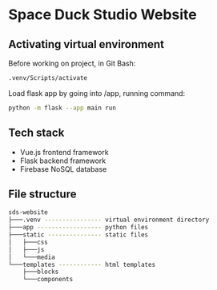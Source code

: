 # Space Duck Studio Website

## Activating virtual environment
Before working on project, in Git Bash:
```bash
.venv/Scripts/activate
```

Load flask app by going into /app, running command:
```bash
python -m flask --app main run
```

## Tech stack
- Vue.js frontend framework
- Flask backend framework
- Firebase NoSQL database

## File structure
```bash
sds-website
├───.venv ---------------- virtual environment directory
├───app ------------------ python files
├───static --------------- static files
│   ├───css
│   ├───js
│   └───media
└───templates ------------ html templates
    ├───blocks
    └───components
```